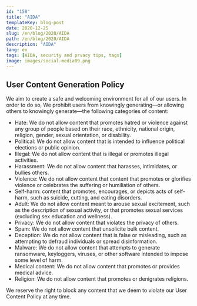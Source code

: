 ```yaml
---
id: "158"
title: "AIDA"
templateKey: blog-post
date: 2020-12-25
slug: /en/blog/2020/AIDA
path: /en/blog/2020/AIDA
description: "AIDA"
lang: en
tags: [AIDA, security and prvacy tips, tags]
image: images/social-media09.png
---
```


## User Content Generation Policy

We aim to create a safe and welcoming environment for all of our users. In order to do so, We prohibit users from knowingly generating—or allowing others to knowingly generate—the following categories of content:

- Hate: We do not allow content that promotes hatred or violence against any group of people based on their race, ethnicity, national origin, religion, gender, sexual orientation, or disability.
- Political: We do not allow content that is intended to influence political elections or public opinion.
- Illegal: We do not allow content that is illegal or promotes illegal activities.
- Harassment: We do not allow content that harasses, intimidates, or bullies others.
- Violence: We do not allow content that content that promotes or glorifies violence or celebrates the suffering or humiliation of others.
- Self-harm: content that promotes, encourages, or depicts acts of self-harm, such as suicide, cutting, and eating disorders.
- Adult: We do not allow content meant to arouse sexual excitement, such as the description of sexual activity, or that promotes sexual services (excluding sex education and wellness).
- Privacy: We do not allow content that violates the privacy of others.
- Spam: We do not allow content that unsolicite bulk content.
- Deception: We do not allow content that is false or misleading, such as attempting to defraud individuals or spread disinformation.
- Malware: We do not allow content that attempts to generate ransomware, keyloggers, viruses, or other software intended to impose some level of harm.
- Medical content: We do not allow content that promotes or provides medical advice.
- Religion: We do not allow content that promotes or denigrates religions.

We reserve the right to block any content that we deem to violate our User Content Policy at any time.
